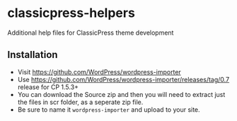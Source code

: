 # classicpress-helpers
Additional help files for ClassicPress theme development

## Installation
- Visit https://github.com/WordPress/wordpress-importer
- Use https://github.com/WordPress/wordpress-importer/releases/tag/0.7 release for CP 1.5.3+
- You can download the Source zip and then you will need to extract just the files in scr folder, as a seperate zip file.
- Be sure to name it `wordpress-importer` and upload to your site.
